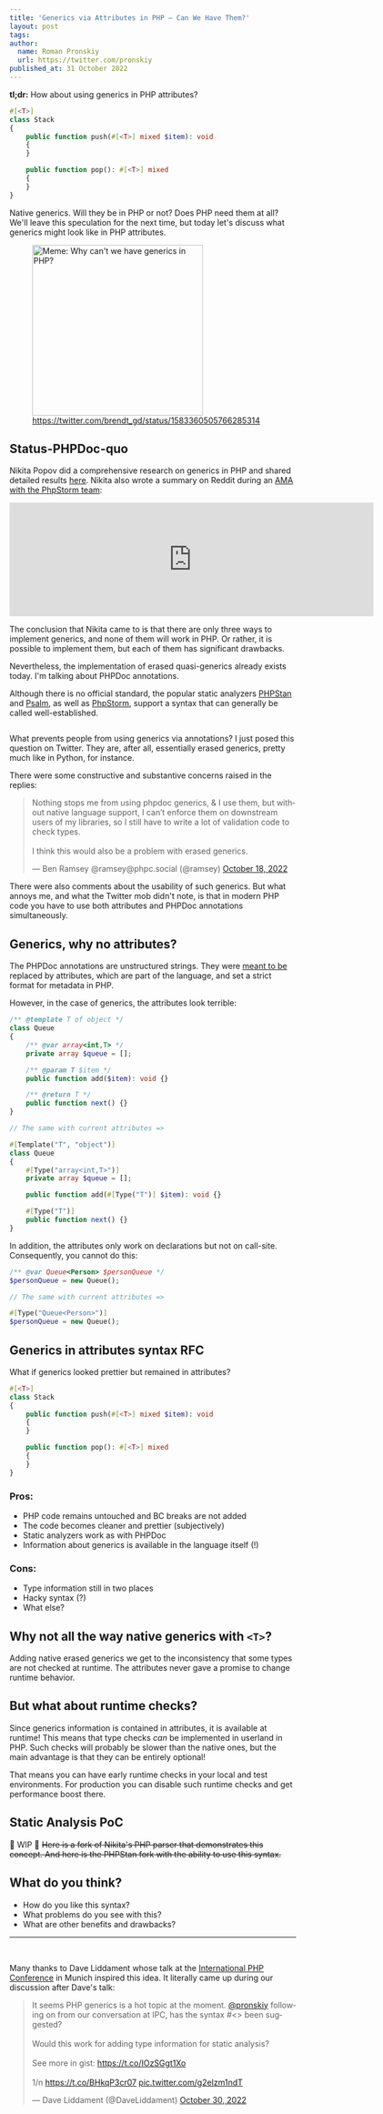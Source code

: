```yaml
---
title: 'Generics via Attributes in PHP — Can We Have Them?'
layout: post
tags:
author:
  name: Roman Pronskiy
  url: https://twitter.com/pronskiy
published_at: 31 October 2022
---
```


**tl;dr:** How about using generics in PHP attributes?
```php
#[<T>]
class Stack
{
    public function push(#[<T>] mixed $item): void
    {
    }

    public function pop(): #[<T>] mixed
    {
    }
}
```

Native generics. Will they be in PHP or not? Does PHP need them at all? We'll leave this speculation for the next time, but today let's discuss what generics might look like in PHP attributes.

<figure>
  <img src="https://pbs.twimg.com/media/Ffk5-9LWAAcZhwI?format=jpg" alt="Meme: Why can't we have generics in PHP?" width="300"/>
  <figcaption><a href="https://twitter.com/brendt_gd/status/1583360505766285314">https://twitter.com/brendt_gd/status/1583360505766285314</a></figcaption>
</figure>

## Status-PHPDoc-quo

Nikita Popov did a comprehensive research on generics in PHP and shared detailed results [here](https://github.com/PHPGenerics/php-generics-rfc/issues/45). Nikita also wrote a summary on Reddit during an [AMA with the PhpStorm team](https://www.reddit.com/r/PHP/comments/j65968/ama_with_the_phpstorm_team_from_jetbrains_on/):

<iframe id="reddit-embed" src="https://www.redditmedia.com/r/PHP/comments/j65968/ama_with_the_phpstorm_team_from_jetbrains_on/g83skiz/?depth=1&amp;showmore=false&amp;embed=true&amp;showmedia=false" sandbox="allow-scripts allow-same-origin allow-popups" style="border: none;" height="200" width="640" scrolling="no"></iframe>

The conclusion that Nikita came to is that there are only three ways to implement generics, and none of them will work in PHP. Or rather, it is possible to implement them, but each of them has significant drawbacks.

Nevertheless, the implementation of erased quasi-generics already exists today. I'm talking about PHPDoc annotations.

Although there is no official standard, the popular static analyzers [PHPStan](https://phpstan.org/) and [Psalm](https://psalm.dev/), as well as [PhpStorm](https://blog.jetbrains.com/phpstorm/2021/12/phpstorm-2021-3-release/#more_for_generics), support a syntax that can generally be called well-established.

<figure>
  <img src="https://blog.jetbrains.com/wp-content/uploads/2021/12/generics_contructor.gif" alt=""/>
  <figcaption></figcaption>
</figure>

What prevents people from using generics via annotations? I just posed this question on Twitter. They are, after all, essentially erased generics, pretty much like in Python, for instance.

There were some constructive and substantive concerns raised in the replies:

<blockquote class="twitter-tweet"><p lang="en" dir="ltr">Nothing stops me from using phpdoc generics, &amp; I use them, but without native language support, I can’t enforce them on downstream users of my libraries, so I still have to write a lot of validation code to check types.<br><br>I think this would also be a problem with erased generics.</p>&mdash; Ben Ramsey @ramsey@phpc.social (@ramsey) <a href="https://twitter.com/ramsey/status/1582461944401133568?ref_src=twsrc%5Etfw">October 18, 2022</a></blockquote>

There were also comments about the usability of such generics. But what annoys me, and what the Twitter mob didn't note, is that in modern PHP code you have to use both attributes and PHPDoc annotations simultaneously.

## Generics, why no attributes?

The PHPDoc annotations are unstructured strings. They were [meant to be](https://wiki.php.net/rfc/attributes_v2) replaced by attributes, which are part of the language, and set a strict format for metadata in PHP.

However, in the case of generics, the attributes look terrible:
```php
/** @template T of object */
class Queue
{
    /** @var array<int,T> */
    private array $queue = [];

    /** @param T $item */
    public function add($item): void {}

    /** @return T */
    public function next() {}
}

// The same with current attributes => 

#[Template("T", "object")]
class Queue
{
    #[Type("array<int,T>")] 
    private array $queue = [];

    public function add(#[Type("T")] $item): void {}

    #[Type("T")]
    public function next() {}
}
```

In addition, the attributes only work on declarations but not on call-site. Consequently, you cannot do this:

```php
/** @var Queue<Person> $personQueue */
$personQueue = new Queue();

// The same with current attributes =>

#[Type("Queue<Person>")]
$personQueue = new Queue();
```


## Generics in attributes syntax RFC

What if generics looked prettier but remained in attributes?

```php
#[<T>]
class Stack
{
    public function push(#[<T>] mixed $item): void
    {
    }

    public function pop(): #[<T>] mixed
    {
    }
}
```

### Pros:
- PHP code remains untouched and BC breaks are not added
- The code becomes cleaner and prettier (subjectively)
- Static analyzers work as with PHPDoc
- Information about generics is available in the language itself (!)

### Cons:
- Type information still in two places
- Hacky syntax (?)
- What else?

## Why not all the way native generics with `<T>`? 
Adding native erased generics we get to the inconsistency that some types are not checked at runtime. The attributes never gave a promise to change runtime behavior.

## But what about runtime checks?

Since generics information is contained in attributes, it is available at runtime! This means that type checks _can_ be implemented in userland in PHP. Such checks will probably be slower than the native ones, but the main advantage is that they can be entirely optional!

That means you can have early runtime checks in your local and test environments. For production you can disable such runtime checks and get performance boost there.


## Static Analysis PoC

🚧 WIP 🚧 <strike>Here is a fork of Nikita's PHP parser that demonstrates this concept. And here is the PHPStan fork with the ability to use this syntax.</strike>

## What do you think?
- How do you like this syntax? 
- What problems do you see with this? 
- What are other benefits and drawbacks?

---
<br>

Many thanks to Dave Liddament whose talk at the [International PHP Conference](https://twitter.com/phpconference) in Munich inspired this idea. It literally came up during our discussion after Dave's talk:

<blockquote class="twitter-tweet"><p lang="en" dir="ltr">It seems PHP generics is a hot topic at the moment. <a href="https://twitter.com/pronskiy?ref_src=twsrc%5Etfw">@pronskiy</a> following on from our conversation at IPC, has the syntax #&lt;&gt; been suggested? <br><br>Would this work for adding type information for static analysis?<br><br>See more in gist: <a href="https://t.co/IOzSGgt1Xo">https://t.co/IOzSGgt1Xo</a><br><br>1/n <a href="https://t.co/BHkqP3cr07">https://t.co/BHkqP3cr07</a> <a href="https://t.co/g2eIzm1ndT">pic.twitter.com/g2eIzm1ndT</a></p>&mdash; Dave Liddament (@DaveLiddament) <a href="https://twitter.com/DaveLiddament/status/1586726336961339392?ref_src=twsrc%5Etfw">October 30, 2022</a></blockquote> 

<script async src="https://platform.twitter.com/widgets.js" charset="utf-8"></script>
